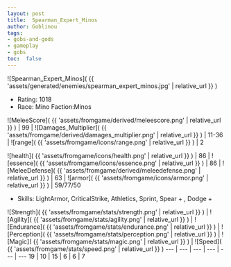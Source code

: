 ```yaml
---
layout: post
title:  Spearman_Expert_Minos
author: Goblinou
tags:
- gobs-and-gods
- gameplay
- gobs
toc:  false
---
```


![Spearman_Expert_Minos]( {{ 'assets/generated/enemies/spearman_expert_minos.jpg' | relative_url }} )
- Rating: 1018
- Race: Mino  Faction:Minos

![MeleeScore]( {{ 'assets/fromgame/derived/meleescore.png' | relative_url }} ) | 99 | ![Damages_Multiplier]( {{ 'assets/fromgame/derived/damages_multiplier.png' | relative_url }} ) | 11-36 | ![range]( {{ 'assets/fromgame/icons/range.png' | relative_url }} ) | 2


![health]( {{ 'assets/fromgame/icons/health.png' | relative_url }} ) | 86 | ![essence]( {{ 'assets/fromgame/icons/essence.png' | relative_url }} ) | 86 | ![MeleeDefense]( {{ 'assets/fromgame/derived/meleedefense.png' | relative_url }} ) | 63 | ![armor]( {{ 'assets/fromgame/icons/armor.png' | relative_url }} ) | 59/77/50

* Skills: LightArmor, CriticalStrike, Athletics, Sprint, Spear + , Dodge + 

![Strength]( {{ 'assets/fromgame/stats/strength.png' | relative_url }} ) | ![Agility]( {{ 'assets/fromgame/stats/agility.png' | relative_url }} ) | ![Endurance]( {{ 'assets/fromgame/stats/endurance.png' | relative_url }} ) | ![Perception]( {{ 'assets/fromgame/stats/perception.png' | relative_url }} ) | ![Magic]( {{ 'assets/fromgame/stats/magic.png' | relative_url }} ) | ![Speed]( {{ 'assets/fromgame/stats/speed.png' | relative_url }} )
--- | --- | --- | --- | --- | ---
19 | 10 | 15 | 6 | 6 | 7

